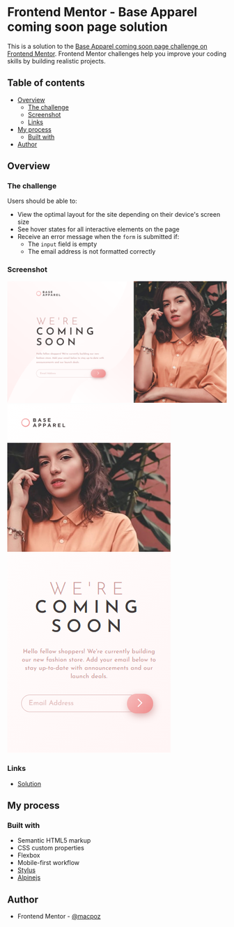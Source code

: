 # Frontend Mentor - Base Apparel coming soon page solution

This is a solution to the [Base Apparel coming soon page challenge on Frontend Mentor](https://www.frontendmentor.io/challenges/base-apparel-coming-soon-page-5d46b47f8db8a7063f9331a0). Frontend Mentor challenges help you improve your coding skills by building realistic projects. 

## Table of contents

- [Overview](#overview)
  - [The challenge](#the-challenge)
  - [Screenshot](#screenshot)
  - [Links](#links)
- [My process](#my-process)
  - [Built with](#built-with)
- [Author](#author)

## Overview

### The challenge

Users should be able to:

- View the optimal layout for the site depending on their device's screen size
- See hover states for all interactive elements on the page
- Receive an error message when the `form` is submitted if:
  - The `input` field is empty
  - The email address is not formatted correctly


### Screenshot

![./screenshots/desktop.png](./screenshots/desktop.png)
![./screenshots/mobile.png](./screenshots/mobile.png)

### Links

- [Solution](https://macpoz.github.io/base-apparel-coming-soon/)

## My process

### Built with

- Semantic HTML5 markup
- CSS custom properties
- Flexbox
- Mobile-first workflow
- [Stylus](https://stylus-lang.com/)
- [Alpinejs](https://alpinejs.dev/)

## Author

- Frontend Mentor - [@macpoz](https://www.frontendmentor.io/profile/macpoz)
